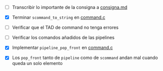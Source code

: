 - [ ] Transcribir lo importante de la consigna a [consigna.md](consigna.md)
- [x] Terminar `scommand_to_string` en [command.c](skeleton2021/command.c)
- [ ] Verificar que el TAD de command no tenga errores
- [ ] Verificar los comandos añadidos de las pipelines
- [x] Implementar `pipeline_pop_front` en [command.c](skeleton2021/command.c)

- [x] Los `pop_front` tanto de `pipeline` como de `scommand` andan mal cuando queda un solo elemento

